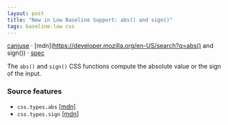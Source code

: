```yaml
---
layout: post
title: "New in Low Baseline Support: abs() and sign()"
tags: baseline-low css
---
```


[caniuse](https://caniuse.com/?search=abs-sign) · [mdn](https://developer.mozilla.org/en-US/search?q=abs() and sign()) · [spec](https://drafts.csswg.org/css-values-4/#sign-funcs)

The `abs()` and `sign()` CSS functions compute the absolute value or the sign of the input.

### Source features

- ``css.types.abs`` [[mdn]](https://developer.mozilla.org/en-US/search?q=css.types.abs)
- ``css.types.sign`` [[mdn]](https://developer.mozilla.org/en-US/search?q=css.types.sign)
